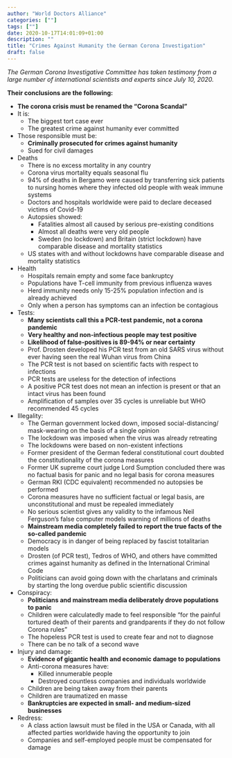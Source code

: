 ```yaml
---
author: "World Doctors Alliance"
categories: [""]
tags: [""]
date: 2020-10-17T14:01:09+01:00
description: ""
title: "Crimes Against Humanity the German Corona Investigation"
draft: false
---
```


*The German Corona Investigative Committee has taken testimony from a large number of international scientists and experts since July 10, 2020.*

**Their conclusions are the following:** 

- **The corona crisis must be renamed the “Corona Scandal”**
- It is:
  - The biggest tort case ever
  - The greatest crime against humanity ever committed
- Those responsible must be:
  - **Criminally prosecuted for crimes against humanity**
  - Sued for civil damages
- Deaths
  - There is no excess mortality in any country
  - Corona virus mortality equals seasonal flu
  - 94% of deaths in Bergamo were caused by transferring sick patients to nursing homes where they infected old people with weak immune systems
  - Doctors and hospitals worldwide were paid to declare deceased victims of Covid-19
  - Autopsies showed:
    - Fatalities almost all caused by serious pre-existing conditions
    - Almost all deaths were very old people
    - Sweden (no lockdown) and Britain (strict lockdown) have comparable disease and mortality statistics
  - US states with and without lockdowns have comparable disease and mortality statistics
- Health
  - Hospitals remain empty and some face bankruptcy
  - Populations have T-cell immunity from previous influenza waves
  - Herd immunity needs only 15-25% population infection and is already achieved
  - Only when a person has symptoms can an infection be contagious
- Tests:
  - **Many scientists call this a PCR-test pandemic, not a corona pandemic**
  - **Very healthy and non-infectious people may test positive**
  - **Likelihood of false-positives is 89-94% or near certainty**
  - Prof. Drosten developed his PCR test from an old SARS virus without ever having seen the real Wuhan virus from China
  - The PCR test is not based on scientific facts with respect to infections
  - PCR tests are useless for the detection of infections
  - A positive PCR test does not mean an infection is present or that an intact virus has been found
  - Amplification of samples over 35 cycles is unreliable but WHO recommended 45 cycles
- Illegality:
  - The German government locked down, imposed social-distancing/ mask-wearing on the basis of a single opinion
  - The lockdown was imposed when the virus was already retreating
  - The lockdowns were based on non-existent infections
  - Former president of the German federal constitutional court doubted the constitutionality of the corona measures
  - Former UK supreme court judge Lord Sumption concluded there was no factual basis for panic and no legal basis for corona measures
  - German RKI (CDC equivalent) recommended no autopsies be performed
  - Corona measures have no sufficient factual or legal basis, are unconstitutional and must be repealed immediately
  - No serious scientist gives any validity to the infamous Neil Ferguson’s false computer models warning of millions of deaths
  - **Mainstream media completely failed to report the true facts of the so-called pandemic**
  - Democracy is in danger of being replaced by fascist totalitarian models
  - Drosten (of PCR test), Tedros of WHO, and others have committed crimes against humanity as defined in the International Criminal Code
  - Politicians can avoid going down with the charlatans and criminals by starting the long overdue public scientific discussion
- Conspiracy:
  - **Politicians and mainstream media deliberately drove populations to panic**
  - Children were calculatedly made to feel responsible “for the painful tortured death of their parents and grandparents if they do not follow Corona rules”
  - The hopeless PCR test is used to create fear and not to diagnose
  - There can be no talk of a second wave
- Injury and damage:
  - **Evidence of gigantic health and economic damage to populations**
  - Anti-corona measures have:
    - Killed innumerable people
    - Destroyed countless companies and individuals worldwide
  - Children are being taken away from their parents
  - Children are traumatized en masse
  - **Bankruptcies are expected in small- and medium-sized businesses**
- Redress:
  - A class action lawsuit must be filed in the USA or Canada, with all affected parties worldwide having the opportunity to join
  - Companies and self-employed people must be compensated for damage